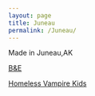 ```yaml
---
layout: page
title: Juneau
permalink: /Juneau/
---
```

Made in Juneau,AK

[B&E](https://vimeo.com/149984414)

[Homeless Vampire Kids](https://vimeo.com/149986108)

